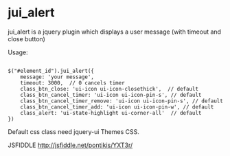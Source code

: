 jui_alert
=========

<p>jui_alert is a jquery plugin which displays a user message (with timeout and close button)</p>

Usage:

<code>
$("#element_id").jui_alert({
    message: 'your message',
    timeout: 3000,  // 0 cancels timer
    class_btn_close: 'ui-icon ui-icon-closethick',  // default
    class_btn_cancel_timer: 'ui-icon ui-icon-pin-s', // default
    class_btn_cancel_timer_remove: 'ui-icon ui-icon-pin-s', // default
    class_btn_cancel_timer_add: 'ui-icon ui-icon-pin-w', // default
    class_alert: 'ui-state-highlight ui-corner-all'  // default
})
</code>

Default css class need jquery-ui Themes CSS.

JSFIDDLE http://jsfiddle.net/pontikis/YXT3r/